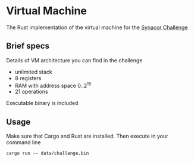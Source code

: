 # Virtual Machine
The Rust implementation of the virtual machine for the [Synacor Challenge](https://challenge.synacor.com) <br />

## Brief specs
Details of VM architecture you can find in the challenge <br />
- unlimited stack
- 8 registers
- RAM with address space 0..2<sup>15</sup>
- 21 operations

Executable binary is included

## Usage
Make sure that Cargo and Rust are installed. Then execute in your command line
```
cargo run -- data/challenge.bin
```

